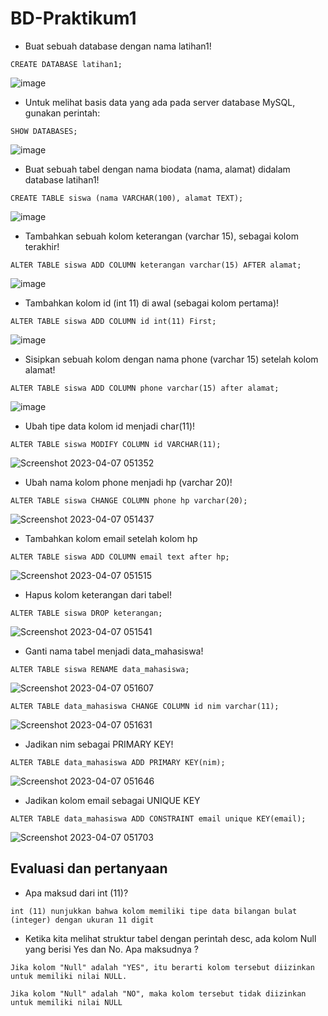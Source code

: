 # BD-Praktikum1
- Buat sebuah database dengan nama latihan1!
```
CREATE DATABASE latihan1;
```
![image](https://user-images.githubusercontent.com/115551911/230502648-26bdaf80-5d47-4556-8a95-fd61186fde58.png)
- Untuk melihat basis data yang ada pada server database MySQL, gunakan perintah: 
```
SHOW DATABASES;
```
![image](https://user-images.githubusercontent.com/115551911/230502840-0b51e6c2-9d30-4e05-84e1-f7a881ffa757.png)
- Buat sebuah tabel dengan nama biodata (nama, alamat) didalam database latihan1!
```
CREATE TABLE siswa (nama VARCHAR(100), alamat TEXT);
```
![image](https://user-images.githubusercontent.com/115551911/230502906-39293619-8aef-4eae-bb67-666b5be3a500.png)
- Tambahkan sebuah kolom keterangan (varchar 15), sebagai kolom terakhir!
```
ALTER TABLE siswa ADD COLUMN keterangan varchar(15) AFTER alamat;
```
![image](https://user-images.githubusercontent.com/115551911/230502951-f18c21ac-4f5e-4b36-8dfb-503388fbea25.png)
- Tambahkan kolom id (int 11) di awal (sebagai kolom pertama)!
```
ALTER TABLE siswa ADD COLUMN id int(11) First;
```
![image](https://user-images.githubusercontent.com/115551911/230503013-59ca6501-3031-4866-9914-c248574aa156.png)
- Sisipkan sebuah kolom dengan nama phone (varchar 15) setelah kolom alamat!
```
ALTER TABLE siswa ADD COLUMN phone varchar(15) after alamat;
```
![image](https://user-images.githubusercontent.com/115551911/230503060-f5223e93-c821-431e-ba6c-006aa1257fe1.png)
- Ubah tipe data kolom id menjadi char(11)!
```
ALTER TABLE siswa MODIFY COLUMN id VARCHAR(11);
```
![Screenshot 2023-04-07 051352](https://user-images.githubusercontent.com/115551911/230503907-be351bc3-98ff-4a44-84df-08188631e511.png)
- Ubah nama kolom phone menjadi hp (varchar 20)!
```
ALTER TABLE siswa CHANGE COLUMN phone hp varchar(20);
```
![Screenshot 2023-04-07 051437](https://user-images.githubusercontent.com/115551911/230504065-ababa271-7da7-4f2b-b465-0a1ba72fa000.png)
- Tambahkan kolom email setelah kolom hp
```
ALTER TABLE siswa ADD COLUMN email text after hp;
```
![Screenshot 2023-04-07 051515](https://user-images.githubusercontent.com/115551911/230504133-2364e919-c61e-4341-996d-d3c19f7633b2.png)
- Hapus kolom keterangan dari tabel!
```
ALTER TABLE siswa DROP keterangan;
```
![Screenshot 2023-04-07 051541](https://user-images.githubusercontent.com/115551911/230504212-e7588c6d-2c16-4836-9746-043943500308.png)
- Ganti nama tabel menjadi data_mahasiswa!
```
ALTER TABLE siswa RENAME data_mahasiswa;
```
![Screenshot 2023-04-07 051607](https://user-images.githubusercontent.com/115551911/230504578-07ee927e-28af-43b7-b59a-06350932d899.png)

```
ALTER TABLE data_mahasiswa CHANGE COLUMN id nim varchar(11);
```
![Screenshot 2023-04-07 051631](https://user-images.githubusercontent.com/115551911/230504347-16363552-6d56-4bad-874a-0e689feac12c.png)
- Jadikan nim sebagai PRIMARY KEY!
```
ALTER TABLE data_mahasiswa ADD PRIMARY KEY(nim);
```
![Screenshot 2023-04-07 051646](https://user-images.githubusercontent.com/115551911/230504410-6e0880aa-3cf3-4d90-abb9-55c1e39a9dae.png)
- Jadikan kolom email sebagai UNIQUE KEY
```
ALTER TABLE data_mahasiswa ADD CONSTRAINT email unique KEY(email);
```
![Screenshot 2023-04-07 051703](https://user-images.githubusercontent.com/115551911/230504647-f01e138d-30b1-457d-8403-f440f35b2cf1.png)
## Evaluasi dan pertanyaan
- Apa maksud dari int (11)?
```
int (11) nunjukkan bahwa kolom memiliki tipe data bilangan bulat (integer) dengan ukuran 11 digit 
```
- Ketika kita melihat struktur tabel dengan perintah desc, ada kolom Null yang berisi Yes dan No. Apa maksudnya ?
```
Jika kolom "Null" adalah "YES", itu berarti kolom tersebut diizinkan untuk memiliki nilai NULL.

Jika kolom "Null" adalah "NO", maka kolom tersebut tidak diizinkan untuk memiliki nilai NULL
```
